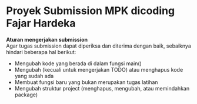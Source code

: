 # Proyek Submission MPK dicoding Fajar Hardeka

**Aturan mengerjakan submission**<br>
Agar tugas submission dapat diperiksa dan diterima dengan baik, sebaiknya hindari beberapa hal berikut:

- Mengubah kode yang berada di dalam fungsi main()
- Mengubah (kecuali untuk mengerjakan TODO) atau menghapus kode yang sudah ada
- Membuat fungsi baru yang bukan merupakan tugas latihan
- Mengubah struktur project (menghapus, mengubah, atau memindahkan package)
